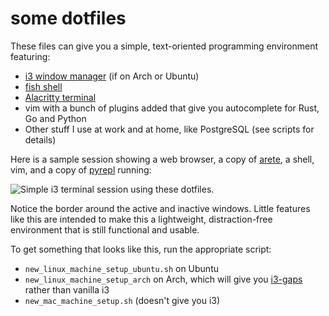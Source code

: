 # some dotfiles

These files can give you a simple, text-oriented programming environment featuring:

* <a href="https://i3wm.org/">i3 window manager</a> (if on Arch or Ubuntu)
* <a href="http://fishshell.com/">fish shell</a>
* <a href="https://github.com/jwilm/alacritty">Alacritty terminal</a>
* vim with a bunch of plugins added that give you autocomplete for Rust, Go and Python
* Other stuff I use at work and at home, like PostgreSQL (see scripts for details)

Here is a sample session showing a web browser, a copy of <a
href="https://github.com/fearofcode/arete">arete</a>, a shell, vim, and a copy of <a
href="https://github.com/fearofcode/pyrepl">pyrepl</a> running:

<img src="https://raw.githubusercontent.com/fearofcode/shared/master/dotfiles.png" alt="Simple i3 terminal session using these dotfiles.">

Notice the border around the active and inactive windows. Little features like this are
intended to make this a lightweight, distraction-free environment that is still functional
and usable.

To get something that looks like this, run the appropriate script:

- `new_linux_machine_setup_ubuntu.sh` on Ubuntu
- `new_linux_machine_setup_arch` on Arch, which will give you <a href="https://github.com/Airblader/i3">i3-gaps</a>
    rather than vanilla i3
- `new_mac_machine_setup.sh` (doesn't give you i3)
